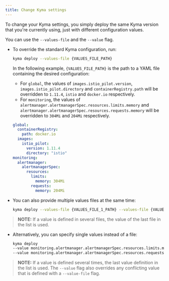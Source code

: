 ```yaml
---
title: Change Kyma settings
---
```


To change your Kyma settings, you simply deploy the same Kyma version that you're currently using, just with different configuration values.

You can use the `--values-file` and the `--value` flag.

- To override the standard Kyma configuration, run:

  ```bash
  kyma deploy --values-file {VALUES_FILE_PATH}
  ```

  In the following example, `{VALUES_FILE_PATH}` is the path to a YAML file containing the desired configuration:

  - For `global`, the values of `images.istio_pilot.version`, `images.istio_pilot.directory` and `containerRegistry.path` will be overridden to `1.11.4`, `istio` and `docker.io` respectively.
  - For `monitoring`, the values of `alertmanager.alertmanagerSpec.resources.limits.memory` and `alertmanager.alertmanagerSpec.resources.requests.memory` will be overridden to `304Mi` and `204Mi` respectively.

  ```yaml
  global:
    containerRegistry:
      path: docker.io
    images:
      istio_pilot:
        version: 1.11.4
        directory: "istio"
  monitoring:
    alertmanager:
      alertmanagerSpec:
        resources:
          limits:
            memory: 304Mi
          requests:
            memory: 204Mi
  ```

- You can also provide multiple values files at the same time:

  ```bash
  kyma deploy --values-file {VALUES_FILE_1_PATH} --values-file {VALUES_FILE_2_PATH}
  ```

> **NOTE:** If a value is defined in several files, the value of the last file in the list is used.

- Alternatively, you can specify single values instead of a file:

  ```bash
  kyma deploy
  --value monitoring.alertmanager.alertmanagerSpec.resources.limits.memory=304Mi \
  --value monitoring.alertmanager.alertmanagerSpec.resources.requests.memory=204Mi
  ```

> **NOTE:** If a value is defined several times, the last value definition in the list is used. The `--value` flag also overrides any conflicting value that is defined with a `--value-file` flag.
